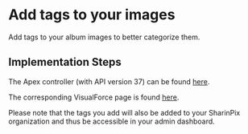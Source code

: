 # Add tags to your images

Add tags to your album images to better categorize them.

## Implementation Steps

The Apex controller (with API version 37) can be found [here](src/classes/SharinPixDemoTags.cls).

The corresponding VisualForce page is found [here](src/pages/SharinPixDemoTags.page).

Please note that the tags you add will also be added to your SharinPix organization and thus be accessible in your admin dashboard.